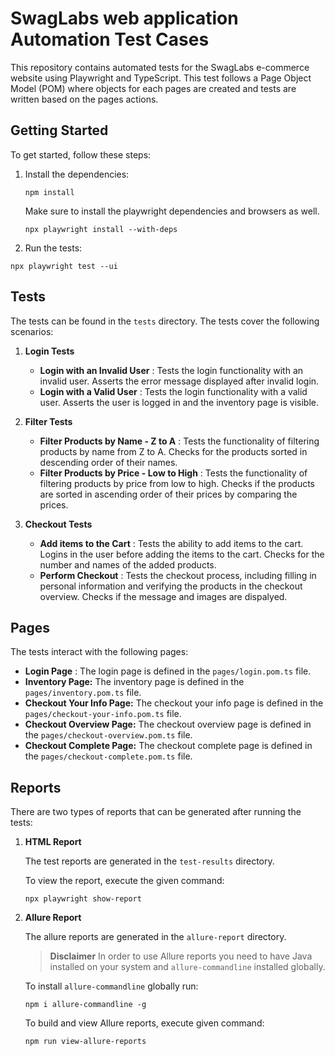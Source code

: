 # SwagLabs web application Automation Test Cases

This repository contains automated tests for the SwagLabs e-commerce website using Playwright and TypeScript. This test follows a Page Object Model (POM) where objects for each pages are created and tests are written based on the pages actions.

## Getting Started

To get started, follow these steps:

1. Install the dependencies:

   ```shell
   npm install
   ```

   Make sure to install the playwright dependencies and browsers as well.

   ```shell
   npx playwright install --with-deps
   ```
2. Run the tests:

```shell
npx playwright test --ui
```

## Tests

The tests can be found in the `tests` directory. The tests cover the following scenarios:

1. **Login Tests**

   * **Login with an Invalid User** : Tests the login functionality with an invalid user. Asserts the error message displayed after invalid login.
   * **Login with a Valid User** : Tests the login functionality with a valid user. Asserts the user is logged in and the inventory page is visible.
2. **Filter Tests**

   * **Filter Products by Name - Z to A** : Tests the functionality of filtering products by name from Z to A. Checks for the products sorted in descending order of their names.
   * **Filter Products by Price - Low to High** : Tests the functionality of filtering products by price from low to high. Checks if the products are sorted in ascending order of their prices by comparing the prices.
3. **Checkout Tests**

   * **Add items to the Cart** : Tests the ability to add items to the cart. Logins in the user before adding the items to the cart. Checks for the number and names of the added products.
   * **Perform Checkout** : Tests the checkout process, including filling in personal information and verifying the products in the checkout overview. Checks if the message and images are dispalyed.

## Pages

The tests interact with the following pages:

* **Login Page** : The login page is defined in the `pages/login.pom.ts` file.
* **Inventory Page:** The inventory page is defined in the `pages/inventory.pom.ts` file.
* **Checkout Your Info Page:** The checkout your info page is defined in the `pages/checkout-your-info.pom.ts` file.
* **Checkout Overview Page:** The checkout overview page is defined in the `pages/checkout-overview.pom.ts` file.
* **Checkout Complete Page:** The checkout complete page is defined in the `pages/checkout-complete.pom.ts` file.

## Reports

There are two types of reports that can be generated after running the tests:

1. **HTML Report**

   The test reports are generated in the `test-results` directory.

   To view the report, execute the given command:

   ```shell
   npx playwright show-report
   ```
2. **Allure Report**

   The allure reports are generated in the `allure-report` directory.


   > **Disclaimer**
   In order to use Allure reports you need to have Java installed on your system and `allure-commandline` installed globally.


   To install `allure-commandline` globally run:
   ```shell
   npm i allure-commandline -g
   ```


   To build and view Allure reports, execute given command:

   ```shell
   npm run view-allure-reports
   ```
